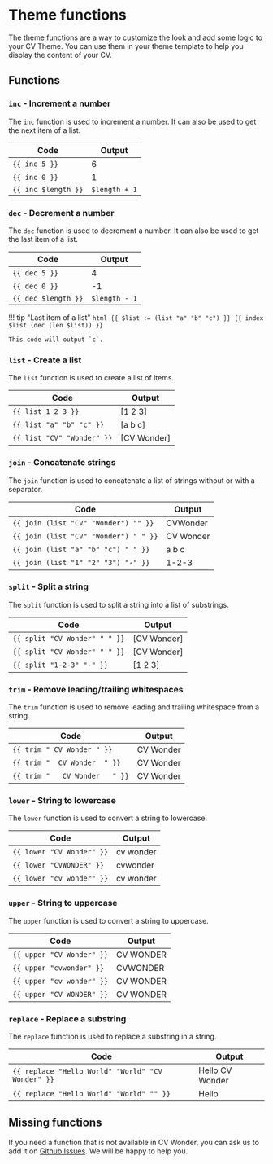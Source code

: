 # Theme functions

The theme functions are a way to customize the look and add some logic to your CV Theme. You can use them in your theme template to help you display the content of your CV.

## Functions

### `inc` - Increment a number

The `inc` function is used to increment a number. It can also be used to get the next item of a list.

| Code | Output |
|-------|--------|
| `{{ inc 5 }}` | 6 |
| `{{ inc 0 }}` | 1 |
| `{{ inc $length }}` | `$length + 1` |

### `dec` - Decrement a number

The `dec` function is used to decrement a number. It can also be used to get the last item of a list.

| Code | Output |
|-------|--------|
| `{{ dec 5 }}` | 4 |
| `{{ dec 0 }}` | -1 |
| `{{ dec $length }}` | `$length - 1` |

!!! tip "Last item of a list"
    ```html
    {{ $list := (list "a" "b" "c") }}
    {{ index $list (dec (len $list)) }}
    ```

    This code will output `c`.

### `list` - Create a list

The `list` function is used to create a list of items.

| Code | Output |
|-------|--------|
| `{{ list 1 2 3 }}` | [1 2 3] |
| `{{ list "a" "b" "c" }}` | [a b c] |
| `{{ list "CV" "Wonder" }}` | [CV Wonder] |

### `join` - Concatenate strings

The `join` function is used to concatenate a list of strings without or with a separator.

| Code | Output |
|-------|--------|
| `{{ join (list "CV" "Wonder") "" }}` | CVWonder |
| `{{ join (list "CV" "Wonder") " " }}` | CV Wonder |
| `{{ join (list "a" "b" "c") " " }}` | a b c |
| `{{ join (list "1" "2" "3") "-" }}` | 1-2-3 |

### `split` - Split a string

The `split` function is used to split a string into a list of substrings.

| Code | Output |
|-------|--------|
| `{{ split "CV Wonder" " " }}` | [CV Wonder] |
| `{{ split "CV-Wonder" "-" }}` | [CV Wonder] |
| `{{ split "1-2-3" "-" }}` | [1 2 3] |

### `trim` - Remove leading/trailing whitespaces

The `trim` function is used to remove leading and trailing whitespace from a string.

| Code | Output |
|-------|--------|
| `{{ trim " CV Wonder " }}` | CV Wonder |
| `{{ trim "  CV Wonder  " }}` | CV Wonder |
| `{{ trim "   CV Wonder   " }}` | CV Wonder |

### `lower` - String to lowercase

The `lower` function is used to convert a string to lowercase.

| Code | Output |
|-------|--------|
| `{{ lower "CV Wonder" }}` | cv wonder |
| `{{ lower "CVWONDER" }}` | cvwonder |
| `{{ lower "cv wonder" }}` | cv wonder |

### `upper` - String to uppercase

The `upper` function is used to convert a string to uppercase.

| Code | Output |
|-------|--------|
| `{{ upper "CV Wonder" }}` | CV WONDER |
| `{{ upper "cvwonder" }}` | CVWONDER |
| `{{ upper "cv wonder" }}` | CV WONDER |
| `{{ upper "CV WONDER" }}` | CV WONDER |

### `replace` - Replace a substring

The `replace` function is used to replace a substring in a string.

| Code | Output |
|-------|--------|
| `{{ replace "Hello World" "World" "CV Wonder" }}` | Hello CV Wonder |
| `{{ replace "Hello World" "World" "" }}` | Hello  |

## Missing functions

If you need a function that is not available in CV Wonder, you can ask us to add it on [Github Issues](https://github.com/germainlefebvre4/cvwonder/issues/new?template=feature_request.md&title=Theme%20function%20-%20What%20should%20be%20done). We will be happy to help you.
